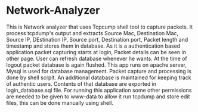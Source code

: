 # Network-Analyzer
This is Network analyzer that uses Tcpcump shell tool to capture packets. It process tcpdump's output and extracts Source Mac, Destination Mac, Source IP, DEstination IP, Source port, Destination port, Packet length and timestamp and stores them in database. As it is a authentication based application packet capturing starts at login, Packet details can be seen in other page. User can refresh database whenever he wants. At the time of logout packet database is again flushed. This app runs on apache server, Mysql is used for database management. Packet capture and processing is done by shell scrpit. An additional database is maintained for keeping track of authentic users. Contents of that database are exported in login_database.sql file. For running this application some other permissions are needed to be given to www-data to allow it run tcpdump and store edit files, this can be done manually using shell.
